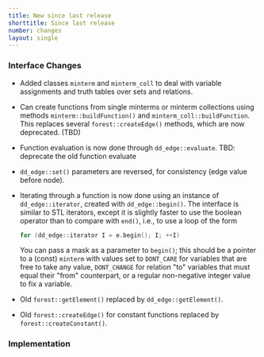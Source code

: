 ```yaml
---
title: New since last release
shorttitle: Since last release
number: changes
layout: single
---
```


### Interface Changes

* Added classes ```minterm``` and ```minterm_coll``` to deal
    with variable assignments and truth tables over sets and relations.

* Can create functions from single minterms or minterm collections
    using methods ```minterm::buildFunction()``` and
    ```minterm_coll::buildFunction```.
    This replaces several ```forest::createEdge()``` methods,
    which are now deprecated. (TBD)

* Function evaluation is now done through ```dd_edge::evaluate```.
    TBD: deprecate the old function evaluate

* ```dd_edge::set()``` parameters are reversed, for consistency
    (edge value before node).

* Iterating through a function is now done using
    an instance of ```dd_edge::iterator```, created with
    ```dd_edge::begin()```.
  The interface is similar to STL iterators, except it is slightly
  faster to use the boolean operator than to compare with ```end()```,
  i.e., to use a loop of the form
  ```c++
  for (dd_edge::iterator I = e.begin(); I; ++I)
  ```
  You can pass a mask as a parameter to ```begin()```;
  this should be a pointer to a (const) ```minterm``` with values set to
    ```DONT_CARE``` for variables that are free to take any value,
    ```DONT_CHANGE``` for relation "to" variables that must equal
    their "from" counterpart, or a regular non-negative integer value
    to fix a variable.


* Old ```forest::getElement()``` replaced by ```dd_edge::getElement()```.

* Old ```forest::createEdge()``` for constant functions
  replaced by ```forest::createConstant()```.

### Implementation

